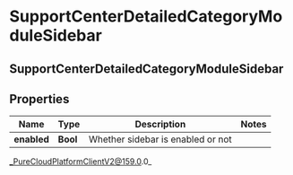 # SupportCenterDetailedCategoryModuleSidebar

## SupportCenterDetailedCategoryModuleSidebar

## Properties

|Name | Type | Description | Notes|
|------------ | ------------- | ------------- | -------------|
| **enabled** | **Bool** | Whether sidebar is enabled or not | |



_PureCloudPlatformClientV2@159.0.0_
